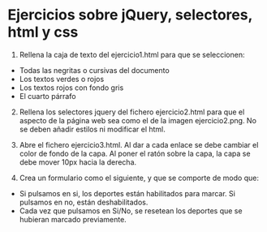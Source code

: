 # Ejercicios sobre jQuery, selectores, html y css

1. Rellena la caja de texto del ejercicio1.html para que se seleccionen:
- Todas las negritas o cursivas del documento
- Los textos verdes o rojos 
- Los textos rojos con fondo gris
- El cuarto párrafo

2. Rellena los selectores jquery del fichero ejercicio2.html para que el aspecto de la página web sea como el de la imagen ejercicio2.png. No se deben añadir estilos ni modificar el html.

3. Abre el fichero ejercicio3.html. Al dar a cada enlace se debe cambiar el color de fondo de la capa. Al poner el ratón sobre la capa, la capa se debe mover 10px hacia la derecha.

4. Crea un formulario como el siguiente, y que se comporte de modo que:
- Si pulsamos en si, los deportes están habilitados para marcar. Si pulsamos en no, están deshabilitados.
- Cada vez que pulsamos en Si/No, se resetean los deportes que se hubieran marcado previamente.